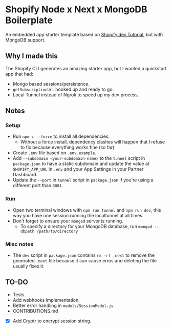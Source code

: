 # Shopify Node x Next x MongoDB Boilerplate
An embedded app starter template based on [Shopify.dev Tutorial](https://shopify.dev/tutorials/build-a-shopify-app-with-node-and-react), but with MongoDB support.

## Why I made this
The Shopify CLI generates an amazing starter app, but I wanted a quickstart app that had:
- Mongo based sessions/persistence.
- `getSubscriptionUrl` hooked up and ready to go.
- Local Tunnel instead of Ngrok to speed up _my_ dev process.

## Notes

### Setup
- Run `npm i --force` to install all dependencies. 
    - Without a force install, dependency clashes will happen that I refuse to fix because everything works fine (so far).
- Create `.env` file based on `.env.example`.
- Add `--subdomain <your-subdomain-name>` to the `tunnel` script in `package.json` to have a static subdomain and update the value at `SHOPIFY_APP_URL` in `.env` and your App Settings in your Partner Dashboard.
- Update the `--port` in `tunnel` script in `package.json` if you're using a different port than `8081`.

### Run
- Open two terminal windows with `npm run tunnel` and `npm run dev`, this way you have one session running the localtunnel at all times.
- Don't forget to ensure your `mongod` server is running.
    - To specify a directory for your MongoDB database, run `mongod --dbpath /path/to/directory`

### Misc notes
- The `dev` script in `package.json` contains `rm -rf .next` to remove the generated `.next` file because it can cause erros and deleting the file usually fixes it.

## TO-DO
- Tests.
- Add webhooks implementation.
- Better error handling in `models/SessionModel.js`.
- CONTRIBUTIONS.md
- [x] Add Cryptr to encrypt session string. 